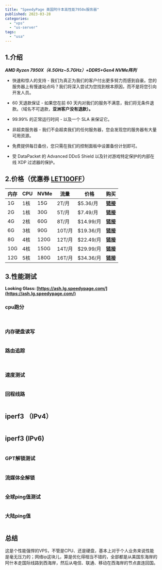 ```yaml
---
title: "SpeedyPage 美国阿什本高性能7950x服务器"
published: 2023-03-28
categories: 
  - "vps"
  - "us-server"
tags: 
  - "usa"
---
```


## 1.介绍

**_AMD Ryzen 7950X（4.5GHz~5.7GHz）+DDR5+Gen4 NVMe阵列_**

- 快速和惊人的支持 - 我们为真正为我们的客户付出更多努力而感到自豪。您的服务器上有慢速站点吗？我们将深入尝试为您找到根本原因，而不是将您引向开发人员。

- 60 天退款保证 - 如果您在前 60 天内对我们的服务不满意，我们将无条件退款。（域名不可退款，**亚洲客户没有退款）。**

- 99.99% 的正常运行时间 - 以及一个 SLA 来保证它。

- 非超卖服务器 - 我们不会超卖我们的任何服务器，您会发现您的服务器有大量可用资源。

- 免费提供每日备份，您只需在我们的控制面板中设置备份计划即可。

- 受 DataPacket 的 Advanced DDoS Shield 以及针对游戏特定保护的内部在线 XDP 过滤器的保护。

## 2.价格（优惠券 [**LET10OFF**](https://my.speedypage.com/store/performance-plus-ashburn/ash-kvm-1g?billingcycle=annually&promocode=LET10OFF&aff=190)）

| **内存** | **CPU** | **NVMe** | **流量** | **价格** | **购买** |
| --- | --- | --- | --- | --- | --- |
| 1G | 1核 | 15G | 2T/月 | $5.36/月 | [**链接**](https://my.speedypage.com/store/performance-plus-ashburn/ash-kvm-1g?billingcycle=monthly&promocode=LET10OFF¤cy=4&aff=190) |
| 2G | 1核 | 30G | 5T/月 | $7.49/月 | [**链接**](https://my.speedypage.com/store/performance-plus-ashburn/ash-kvm-2g?billingcycle=monthly&promocode=LET10OFF¤cy=4&aff=190) |
| 4G | 2核 | 60G | 8T/月 | $14.99/月 | [**链接**](https://my.speedypage.com/store/performance-plus-ashburn/ash-kvm-4g-1?billingcycle=monthly&promocode=LET10OFF%C2%A4cy=4&aff=190) |
| 6G | 3核 | 90G | 10T/月 | $19.36/月 | [**链接**](https://my.speedypage.com/store/performance-plus-ashburn/ash-kvm-6g-1?billingcycle=monthly&promocode=LET10OFF%C2%A4cy=4&aff=190) |
| 8G | 4核 | 120G | 12T/月 | $22.49/月 | [**链接**](http://my.speedypage.com/store/performance-plus-ashburn/ash-kvm-8g-1?billingcycle=monthly&promocode=LET10OFF¤cy=4&aff=190) |
| 10G | 4核 | 150G | 14T/月 | $29.99/月 | [**链接**](http://my.speedypage.com/store/performance-plus-ashburn/ash-kvm-10g-1?billingcycle=monthly&promocode=LET10OFF¤cy=4&aff=190) |
| 12G | 5核 | 180G | 16T/月 | $34.36/月 | [**链接**](http://my.speedypage.com/store/performance-plus-ashburn/ash-kvm-12g-1?billingcycle=monthly&promocode=LET10OFF¤cy=4&aff=190) |

## 3.性能测试

**Looking Glass: [https://ash.lg.speedypage.com/](https://ash.lg.speedypage.com/)**

### cpu跑分

<picture>
    <source srcset="https://s3.catcat.blog/images/2023/03/image-115.avif" type="image/avif">
    <source srcset="https://s3.catcat.blog/images/2023/03/image-115.webp" type="image/webp">
    <img src="https://s3.catcat.blog/images/2023/03/image-115.jpg" alt="" loading="lazy">
</picture>

<picture>
    <source srcset="https://s3.catcat.blog/images/2023/03/image-116.avif" type="image/avif">
    <source srcset="https://s3.catcat.blog/images/2023/03/image-116.webp" type="image/webp">
    <img src="https://s3.catcat.blog/images/2023/03/image-116.jpg" alt="" loading="lazy">
</picture>

### 内存硬盘读写

<picture>
    <source srcset="https://s3.catcat.blog/images/2023/03/image-117.avif" type="image/avif">
    <source srcset="https://s3.catcat.blog/images/2023/03/image-117.webp" type="image/webp">
    <img src="https://s3.catcat.blog/images/2023/03/image-117.jpg" alt="" loading="lazy">
</picture>

### 路由追踪

<picture>
    <source srcset="https://s3.catcat.blog/images/2023/03/image-118.avif" type="image/avif">
    <source srcset="https://s3.catcat.blog/images/2023/03/image-118.webp" type="image/webp">
    <img src="https://s3.catcat.blog/images/2023/03/image-118.jpg" alt="" loading="lazy">
</picture>

<picture>
    <source srcset="https://s3.catcat.blog/images/2023/03/image-119.avif" type="image/avif">
    <source srcset="https://s3.catcat.blog/images/2023/03/image-119.webp" type="image/webp">
    <img src="https://s3.catcat.blog/images/2023/03/image-119.jpg" alt="" loading="lazy">
</picture>

<picture>
    <source srcset="https://s3.catcat.blog/images/2023/03/image-120.avif" type="image/avif">
    <source srcset="https://s3.catcat.blog/images/2023/03/image-120.webp" type="image/webp">
    <img src="https://s3.catcat.blog/images/2023/03/image-120.jpg" alt="" loading="lazy">
</picture>

### 速度测试

<picture>
    <source srcset="https://s3.catcat.blog/images/2023/03/image-121.avif" type="image/avif">
    <source srcset="https://s3.catcat.blog/images/2023/03/image-121.webp" type="image/webp">
    <img src="https://s3.catcat.blog/images/2023/03/image-121.jpg" alt="" loading="lazy">
</picture>

### 回程线路

<picture>
    <source srcset="https://s3.catcat.blog/images/2023/03/image-122.avif" type="image/avif">
    <source srcset="https://s3.catcat.blog/images/2023/03/image-122.webp" type="image/webp">
    <img src="https://s3.catcat.blog/images/2023/03/image-122.jpg" alt="" loading="lazy">
</picture>

## iperf3 （IPv4）

<picture>
    <source srcset="https://s3.catcat.blog/images/2023/03/image-123.avif" type="image/avif">
    <source srcset="https://s3.catcat.blog/images/2023/03/image-123.webp" type="image/webp">
    <img src="https://s3.catcat.blog/images/2023/03/image-123.jpg" alt="" loading="lazy">
</picture>

## iperf3 (IPv6)

<picture>
    <source srcset="https://s3.catcat.blog/images/2023/03/image-124.avif" type="image/avif">
    <source srcset="https://s3.catcat.blog/images/2023/03/image-124.webp" type="image/webp">
    <img src="https://s3.catcat.blog/images/2023/03/image-124.jpg" alt="" loading="lazy">
</picture>

### GPT解锁测试  

<picture>
    <source srcset="https://s3.catcat.blog/images/2023/03/image-125.avif" type="image/avif">
    <source srcset="https://s3.catcat.blog/images/2023/03/image-125.webp" type="image/webp">
    <img src="https://s3.catcat.blog/images/2023/03/image-125.jpg" alt="" loading="lazy">
</picture>

### 流媒体全解锁

<picture>
    <source srcset="https://s3.catcat.blog/images/2023/03/image-126.avif" type="image/avif">
    <source srcset="https://s3.catcat.blog/images/2023/03/image-126.webp" type="image/webp">
    <img src="https://s3.catcat.blog/images/2023/03/image-126.jpg" alt="" loading="lazy">
</picture>

### 全球ping值测试

<picture>
    <source srcset="https://s3.catcat.blog/images/2023/03/image-127.avif" type="image/avif">
    <source srcset="https://s3.catcat.blog/images/2023/03/image-127.webp" type="image/webp">
    <img src="https://s3.catcat.blog/images/2023/03/image-127.jpg" alt="" loading="lazy">
</picture>

### 大陆ping值

<picture>
    <source srcset="https://s3.catcat.blog/images/2023/03/image-128.avif" type="image/avif">
    <source srcset="https://s3.catcat.blog/images/2023/03/image-128.webp" type="image/webp">
    <img src="https://s3.catcat.blog/images/2023/03/image-128.jpg" alt="" loading="lazy">
</picture>

## 总结

这是个性能强悍的VPS，不管是CPU、还是硬盘，基本上对于个人业务来说性能是毫无压力的；网络ip这块儿，算是优化得相当不错的，全部都是从美国东海岸的阿什本走国际线路到西海岸，然后从电信、联通、移动在西海岸的节点直连回国。
